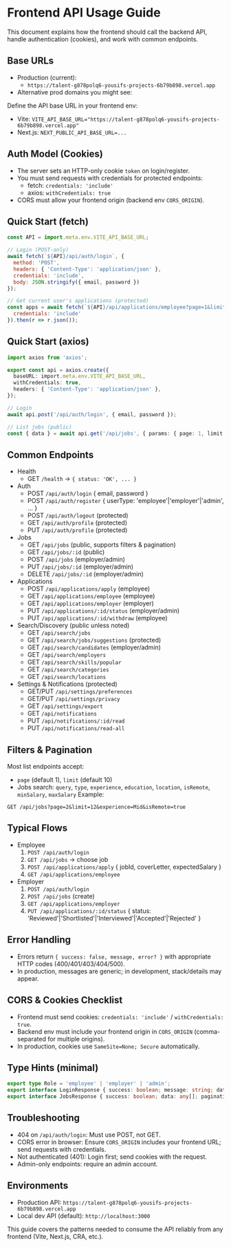 # Frontend API Usage Guide

This document explains how the frontend should call the backend API, handle authentication (cookies), and work with common endpoints.

## Base URLs
- Production (current):
  - `https://talent-g878polq6-yousifs-projects-6b79b898.vercel.app`
- Alternative prod domains you might see:

Define the API base URL in your frontend env:
- Vite: `VITE_API_BASE_URL="https://talent-g878polq6-yousifs-projects-6b79b898.vercel.app"`
- Next.js: `NEXT_PUBLIC_API_BASE_URL=...`

## Auth Model (Cookies)
- The server sets an HTTP-only cookie `token` on login/register.
- You must send requests with credentials for protected endpoints:
  - fetch: `credentials: 'include'`
  - axios: `withCredentials: true`
- CORS must allow your frontend origin (backend env `CORS_ORIGIN`).

## Quick Start (fetch)
```js
const API = import.meta.env.VITE_API_BASE_URL;

// Login (POST-only)
await fetch(`${API}/api/auth/login`, {
  method: 'POST',
  headers: { 'Content-Type': 'application/json' },
  credentials: 'include',
  body: JSON.stringify({ email, password })
});

// Get current user's applications (protected)
const apps = await fetch(`${API}/api/applications/employee?page=1&limit=10`, {
  credentials: 'include'
}).then(r => r.json());
```

## Quick Start (axios)
```ts
import axios from 'axios';

export const api = axios.create({
  baseURL: import.meta.env.VITE_API_BASE_URL,
  withCredentials: true,
  headers: { 'Content-Type': 'application/json' },
});

// Login
await api.post('/api/auth/login', { email, password });

// List jobs (public)
const { data } = await api.get('/api/jobs', { params: { page: 1, limit: 10 } });
```

## Common Endpoints
- Health
  - GET `/health` → `{ status: 'OK', ... }`
- Auth
  - POST `/api/auth/login` { email, password }
  - POST `/api/auth/register` { userType: 'employee'|'employer'|'admin', ... }
  - POST `/api/auth/logout` (protected)
  - GET `/api/auth/profile` (protected)
  - PUT `/api/auth/profile` (protected)
- Jobs
  - GET `/api/jobs` (public, supports filters & pagination)
  - GET `/api/jobs/:id` (public)
  - POST `/api/jobs` (employer/admin)
  - PUT `/api/jobs/:id` (employer/admin)
  - DELETE `/api/jobs/:id` (employer/admin)
- Applications
  - POST `/api/applications/apply` (employee)
  - GET `/api/applications/employee` (employee)
  - GET `/api/applications/employer` (employer)
  - PUT `/api/applications/:id/status` (employer/admin)
  - PUT `/api/applications/:id/withdraw` (employee)
- Search/Discovery (public unless noted)
  - GET `/api/search/jobs`
  - GET `/api/search/jobs/suggestions` (protected)
  - GET `/api/search/candidates` (employer/admin)
  - GET `/api/search/employers`
  - GET `/api/search/skills/popular`
  - GET `/api/search/categories`
  - GET `/api/search/locations`
- Settings & Notifications (protected)
  - GET/PUT `/api/settings/preferences`
  - GET/PUT `/api/settings/privacy`
  - GET `/api/settings/export`
  - GET `/api/notifications`
  - PUT `/api/notifications/:id/read`
  - PUT `/api/notifications/read-all`

## Filters & Pagination
Most list endpoints accept:
- `page` (default 1), `limit` (default 10)
- Jobs search: `query`, `type`, `experience`, `education`, `location`, `isRemote`, `minSalary`, `maxSalary`
Example:
```
GET /api/jobs?page=2&limit=12&experience=Mid&isRemote=true
```

## Typical Flows
- Employee
  1) `POST /api/auth/login`
  2) `GET /api/jobs` → choose job
  3) `POST /api/applications/apply` { jobId, coverLetter, expectedSalary }
  4) `GET /api/applications/employee`
- Employer
  1) `POST /api/auth/login`
  2) `POST /api/jobs` (create)
  3) `GET /api/applications/employer`
  4) `PUT /api/applications/:id/status` { status: 'Reviewed'|'Shortlisted'|'Interviewed'|'Accepted'|'Rejected' }

## Error Handling
- Errors return `{ success: false, message, error? }` with appropriate HTTP codes (400/401/403/404/500).
- In production, messages are generic; in development, stack/details may appear.

## CORS & Cookies Checklist
- Frontend must send cookies: `credentials: 'include'` / `withCredentials: true`.
- Backend env must include your frontend origin in `CORS_ORIGIN` (comma-separated for multiple origins).
- In production, cookies use `SameSite=None; Secure` automatically.

## Type Hints (minimal)
```ts
export type Role = 'employee' | 'employer' | 'admin';
export interface LoginResponse { success: boolean; message: string; data: { user: { id: string; email: string; role: Role; }, token: string; } }
export interface JobsResponse { success: boolean; data: any[]; pagination?: { currentPage: number; totalPages: number; totalJobs: number; } }
```

## Troubleshooting
- 404 on `/api/auth/login`: Must use POST, not GET.
- CORS error in browser: Ensure `CORS_ORIGIN` includes your frontend URL; send requests with credentials.
- Not authenticated (401): Login first; send cookies with the request.
- Admin-only endpoints: require an admin account.

## Environments
- Production API: `https://talent-g878polq6-yousifs-projects-6b79b898.vercel.app`
- Local dev API (default): `http://localhost:3000`

This guide covers the patterns needed to consume the API reliably from any frontend (Vite, Next.js, CRA, etc.).
